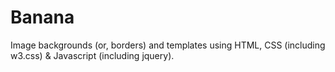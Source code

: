 # Banana

Image backgrounds (or, borders) and templates using HTML, CSS (including w3.css) & Javascript (including jquery).
